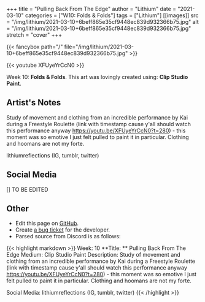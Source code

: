 +++
title =       "Pulling Back From The Edge"
author =      "Lithium"
date =        "2021-03-10"
categories =  ["W10: Folds & Folds"]
tags =        ["Lithium"]
[[images]]
                      src = "/img/lithium/2021-03-10+6beff865e35cf9448ec839d932366b75.jpg"
                      alt = "/img/lithium/2021-03-10+6beff865e35cf9448ec839d932366b75.jpg"
                      stretch = "cover"
+++


{{< fancybox path="/" file="/img/lithium/2021-03-10+6beff865e35cf9448ec839d932366b75.jpg" >}}

{{< youtube XFUyeYrCcN0 >}}


Week 10: **Folds & Folds**. This art was lovingly created using: **Clip Studio Paint**.

## Artist's Notes

Study of movement and clothing from an incredible performance by Kai during a Freestyle Roulette (link with timestamp cause y'all should watch this performance anyway https://youtu.be/XFUyeYrCcN0?t=280) - this moment was so emotive I just felt pulled to paint it in particular. Clothing and hoomans are not my forte. 

lithiumreflections (IG, tumblr, twitter)

## Social Media

[] TO BE EDITED

## Other

- Edit this page on [GitHub](https://github.com/teaminkling/web-refresh/edit/main/blog/content/blog/lithium-week-10-1944.md).
- Create [a bug ticket](https://github.com/teaminkling/web-refresh/issues/new?assignees=&labels=bug&template=problem-report.md&title=) for the developer.
- Parsed source from Discord is as follows:

{{< highlight markdown >}}
Week: 10
**Title:  ** Pulling Back From The Edge
Medium: Clip Studio Paint
Description: Study of movement and clothing from an incredible performance by Kai during a Freestyle Roulette (link with timestamp cause y'all should watch this performance anyway https://youtu.be/XFUyeYrCcN0?t=280) - this moment was so emotive I just felt pulled to paint it in particular. Clothing and hoomans are not my forte. 

Social Media: lithiumreflections (IG, tumblr, twitter)
{{< /highlight >}}